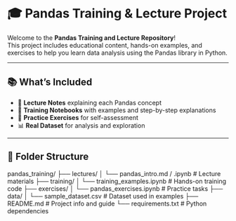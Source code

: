 # 🎓 Pandas Training & Lecture Project

Welcome to the **Pandas Training and Lecture Repository**!  
This project includes educational content, hands-on examples, and exercises to help you learn data analysis using the Pandas library in Python.

---

## 📚 What’s Included

- 📖 **Lecture Notes** explaining each Pandas concept
- 🧪 **Training Notebooks** with examples and step-by-step explanations
- 📝 **Practice Exercises** for self-assessment
- 📊 **Real Dataset** for analysis and exploration

---

## 📁 Folder Structure

pandas_training/
├── lectures/
│ └── pandas_intro.md / .ipynb # Lecture materials
├── training/
│ └── training_examples.ipynb # Hands-on training code
├── exercises/
│ └── pandas_exercises.ipynb # Practice tasks
├── data/
│ └── sample_dataset.csv # Dataset used in examples
├── README.md # Project info and guide
└── requirements.txt # Python dependencies